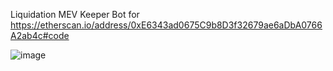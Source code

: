 Liquidation MEV Keeper Bot for https://etherscan.io/address/0xE6343ad0675C9b8D3f32679ae6aDbA0766A2ab4c#code

![image](https://github.com/jjoshm/olympusdao-liquidation-bot/assets/39901876/7a2e6964-44a6-4c24-b7ae-7d195a41011e)

